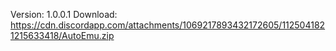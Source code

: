 Version: 1.0.0.1
Download: https://cdn.discordapp.com/attachments/1069217893432172605/1125041821215633418/AutoEmu.zip
